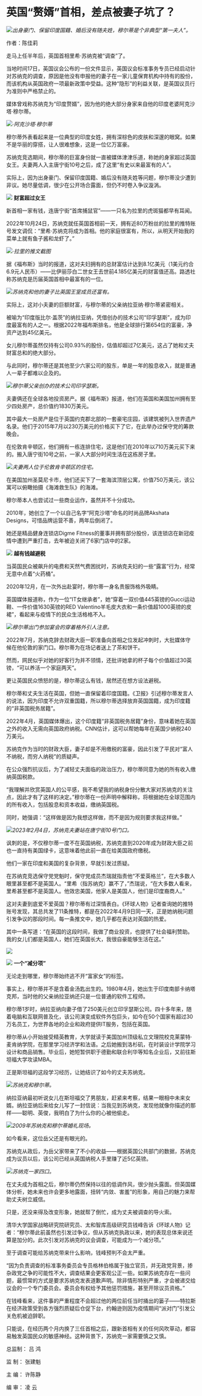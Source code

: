 # 英国“赘婿”首相，差点被妻子坑了？

![](https://inews.gtimg.com/news_bt/OzhaSCYvWUe42jO2lS7pRNYOd5VrQgWuXO3R7-4VD5LJoAA/1000)_出身豪门、保留印度国籍、婚后没有随夫姓，穆尔蒂是个非典型“第一夫人”。_

作者：陈佳莉

走马上任半年后，英国首相里希·苏纳克被“调查”了。

当地时间17日，英国议会公布的一份文件显示，英国议会标准事务专员已经启动针对苏纳克的调查，原因是他没有申报他的妻子在一家儿童保育机构中持有的股份，而该机构从英国政府一项最新政策中受益。这种“隐形”的利益关联，是英国议员行为准则中严格禁止的。

媒体曾戏称苏纳克为“印度赘婿”，因为他的绝大部分身家来自他的印度老婆阿克沙塔·穆尔蒂。

![](https://inews.gtimg.com/news_bt/OL_SpiKvb79WNwVTlgdYdErxhcdEh3tEgMve701E7YU-gAA/1000)_·阿克沙塔·穆尔蒂_

穆尔蒂外表看起来是一位典型的印度女姓，拥有深棕色的皮肤和深邃的眼窝。如果不是华丽的穿搭，让人很难想象，这是一位亿万富豪。

苏纳克竞选期间，穆尔蒂的巨富身份就一直被媒体津津乐道，称她的身家超过英国女王。夫妻两人入主唐宁街10号之后，成了这里“有史以来最富有的人”。

实际上，因为出身豪门、保留印度国籍、婚后没有随夫姓等问题，穆尔蒂没少遭到非议。她尽量低调，很少在公开场合露面，但仍不时卷入争议漩涡。

![](https://inews.gtimg.com/news_bt/OobsEfOnHbzKIHbOxrwfKOgC1jHjVPXETkf5ELa6jikLwAA/1000)
**财富超过女王**

新首相一家有钱，连唐宁街“首席捕鼠官”——一只名为拉里的虎斑猫都早有耳闻。

2022年10月24日，苏纳克就任英国首相前一天，拥有近80万粉丝的拉里的推特账号发文调侃：“里希·苏纳克将成为首相。他的家庭很富有，所以，从明天开始我的菜单上就有鱼子酱和龙虾了。”

![](https://inews.gtimg.com/news_bt/OKYr8IHX-YaSWVAP8Rls-AkOILUYyVyU6oBfdvPVmjZiEAA/1000)_·拉里的推文截图_

据《福布斯》当时的报道，这对夫妇拥有的总财富估计达到8.1亿美元（1美元约合6.9元人民币）——比伊丽莎白二世女王去世前4.185亿美元的财富值还高。路透社称苏纳克是历届英国首相中最富有的一位。

![](https://inews.gtimg.com/news_bt/O3K4rtFjZvtG_1VZcVZgCvcs86ThuH91mRhLLnjDUYCAcAA/1000)_苏纳克和他的妻子比英国王室成员还富有。_

实际上，这对小夫妻的巨额财富，与穆尔蒂的父亲纳拉亚纳·穆尔蒂紧密相关。

被喻为“印度版比尔·盖茨”的纳拉亚纳，凭借创办的技术公司“印孚瑟斯”，成为印度最富有的人之一。根据2022年福布斯排名，他是全球排行第654位的富豪，净资产达到45亿美元。

女儿穆尔蒂虽然仅持有公司0.93%的股份，估值却超过7亿美元，这占了她和丈夫财富总和的绝大部分。

与此同时，穆尔蒂还是其他至少六家公司的股东，单是一年的股息收入，就是普通人一辈子都难以企及的。

![](https://inews.gtimg.com/news_bt/Owq0gqFuMO6muB2fIjsVKLmsiAq68yzliwY8j9jhg8FJMAA/1000)_穆尔蒂父亲创办的技术公司印孚瑟斯。_

夫妻俩还在全球各地投资房产。据《福布斯》报道，他们在英国和美国加州拥有至少四处房产，总价值约1830万美元。

其中最大一处房产是位于英国约克郡北部的一套豪宅庄园，该建筑被列入世界遗产名录。他们于2015年7月以230万美元的价格买下了它，在此举办过保守党的筹款晚会。

在伦敦肯辛顿区，他们拥有一栋连排住宅，这是他们在2010年以710万美元买下来的。搬入唐宁街10号之前，一家人大部分时间生活在这栋房子里。

![](https://inews.gtimg.com/news_bt/OoXg826eqAGgl9I2c0wTUJcWDbwBykOjggDnPOozGFL8wAA/1000)_夫妻两人位于伦敦肯辛顿区的住宅。_

在美国加州圣莫尼卡市，他们还买下了一套海滨顶层公寓，价值750万美元，该公寓可以俯瞰拍摄《海滩救生队》的海滩。

穆尔蒂本人也尝试过一些商业运作，虽然并不十分成功。

2010年，她创立了一个以自己名字“阿克沙塔”命名的时尚品牌Akshata Designs，可惜品牌运营不善，两年后倒闭了。

她还是精品健身连锁店Digme Fitness的董事并拥有部分股份，该连锁店在新冠疫情中遭到严重打击，去年被迫关闭了6家门店中的2家。

![](https://inews.gtimg.com/news_bt/ON9EJyBLQOGAlJNVHf9xY69pxvzfV7KEItwJtzC56xQjkAA/1000)
**越有钱越避税**

当英国民众被飙升的电费和天然气费困扰时，苏纳克夫妇的一些“露富”行为，经常无意中点着“火药桶”。

2020年12月，在一次外出赴宴时，穆尔蒂一身名贵服饰格外吸睛。

英国媒体报道称，作为一位“IT女继承者”，她“穿着一双价值445英镑的Gucci运动鞋、一件价值1630英镑的RED
Valentino羊毛皮大衣和一条价值超1000英镑的皮裙”，看起来与疫情下的民众生活格格不入。

![](https://inews.gtimg.com/news_bt/O7M5IwxDGR0Gn8YWsmm2KPakaFiA9oqX8mrdqzV71NE-oAA/1000)_穆尔蒂出门参加宴会的穿着格外引人注意。_

2022年7月，苏纳克辞去财政大臣一职准备向首相之位发起冲刺时，大批媒体守候在他伦敦的家门口。穆尔蒂为在场记者送上了茶和饼干。

然而，网民似乎对她的好客行为并不领情，还批评她拿的杯子每个价值超过30英镑，“可以养活一个家庭两天”。

更让英国民众愤怒的是，穆尔蒂这么有钱，居然还在想方设法避税。

穆尔蒂和丈夫生活在英国，但她一直保留着印度国籍。《卫报》引述穆尔蒂发言人的说法，因为印度不允许双重国籍，所以穆尔蒂选择放弃英国国籍，成为印度籍的“非英国税务居籍”。

2022年4月，英国媒体爆出，这个印度籍“非英国税务居籍”身份，意味着她在英国之外的收入无需向英国政府纳税。CNN估计，这可以帮她每年在英国少纳税240万美元。

苏纳克作为当时的财政大臣，妻子却是不用缴税的富豪，因此引发了平民对“富人不纳税，而穷人纳税”的质疑声。

在公众强烈抗议后，为了减轻丈夫面临的政治压力，穆尔蒂同意为她的所有收入缴纳英国税款。

“我理解并欣赏英国人的公平感，我不希望我的纳税身份分散大家对苏纳克的关注点，因此才有了这样的决定。”穆尔蒂在一份声明中解释称，将根据她在全球范围内的所有收入，包括股息和资本收益，缴纳英国税。

同时，她强调：“这样做是因为我想这样做，而不是因为规则要求我这样做。”

![](https://inews.gtimg.com/news_bt/ONiG3wc2OtPGkOTrODIVQOHPP0f27Si0itR0_Q9ueORGAAA/1000)_2023年2月4日，苏纳克夫妻站在唐宁街10号门口。_

讽刺的是，不仅穆尔蒂一度不在英国纳税，苏纳克直到2020年成为财政大臣之前也一直持有美国绿卡，这意味着他此前一直在给美国政府缴税。

他们一家在印度和美国的复杂背景，早就引发过质疑。

在苏纳克竞选保守党党魁时，保守党成员杰瑞就指责他“不爱英格兰”，在大多数人眼里甚至都不是英国人。“里希（指苏纳克）赢不了，”杰瑞说，“在大多数人看来，里希甚至都不是英国人。他效忠美国，他家人是美国人，他们是印度裔商人。”

这对夫妻到底爱不爱英国？穆尔蒂有过深情表白。《环球人物》记者查询她的推特账号发现，其总共发了11条推特，都是在2022年4月9日同一天，正是她纳税问题引发争议的那段时间。每一条推文中，她几乎都在表达对英国的热爱。

其中一条写道：“在英国的这段时间，我做了商业投资，也提供了社会福利赞助。我的女儿们都是英国人，她们在英国长大，我很自豪能够生活在这。”

![](https://inews.gtimg.com/news_bt/OcTuYXyh8viqbeTdP-Hw3as_d3emsJy3GOPDoldLVLh3kAA/1000)

![](https://inews.gtimg.com/news_bt/OMzwKFgC0i3I5H5j9veS4gzkyOSMZiaaE8FC4o-t_rcOQAA/1000)
**一个“减分项”**

无论走到哪里，穆尔蒂始终逃不开“富家女”的标签。

事实上，穆尔蒂并不是含着金汤匙出生的。1980年4月，她出生于印度南部卡纳塔克邦，当时他的父亲纳拉亚纳还只是一位普通的软件工程师。

穆尔蒂1岁时，纳拉亚纳向妻子借了250美元创立印孚瑟斯公司。四十多年来，随着电脑和互联网普及化，该公司演变成软件外包巨头，如今在50个国家有超过30万名员工，为世界各地的企业和政府提供IT服务，包括在英国。

穆尔蒂从小开始接受精英教育，大学就读于美国加州顶级私立文理院校克莱蒙特·麦肯纳学院，在那里学习经济学和法语。之后她搬到洛杉矶，在时装设计学院学习设计和商品销售。毕业后，她短暂供职于德勤和联合利华等知名企业后，又前往斯坦福大学攻读MBA。

正是斯坦福的这段学习经历，让她结识了如今的丈夫苏纳克。

![](https://inews.gtimg.com/news_bt/O6Iuw64Np1-JcpLaMxqlFwiHP2AbgYkkWubp-gqZqk9OwAA/1000)_苏纳克和穆尔蒂。_

纳拉亚纳最初听说女儿在斯坦福交了男朋友，赶紧来考察，结果一眼相中未来女婿。纳拉亚纳后来给女儿写了一封信说：当我见到苏纳克，发现他就像你描述的那样——聪明、英俊，我明白了为什么你的心被他偷走。

![](https://inews.gtimg.com/news_bt/OI83cFntj3i3nq4Qsn9dIxHCc7jqx6FEKT4sYFX0HIUXYAA/1000)_2009年苏纳克和穆尔蒂婚礼现场。_

如今看来，这位岳父还是有眼光的。

苏纳克从政后，为岳父家带来了不小的收益——根据英国公共部门的数据，苏纳克成为议员以后，该公司已经从英国纳税人手里赚了近5亿英镑。

![](https://inews.gtimg.com/news_bt/O3b7L1hesa0yXU3shEPUOZEOZpPa6lNMbePBDwDyfuHyIAA/1000)_苏纳克一家四口。_

在丈夫成为首相之后，穆尔蒂仍然保持以往的低调作风，很少抛头露面。但英国媒体分析，她未来也许会更多地露面，扭转“内敛、害羞”的形象，用自己的魅力来帮助丈夫树立威信。

只是，还没来得及改变形象，她就帮了倒忙，成为丈夫被调查的导火索。

清华大学国家战略研究院研究员、太和智库高级研究员钱峰告诉《环球人物》记者：“穆尔蒂此前虽然也引发过争议，但从苏纳克执政以来，她的表现总体来说还算是加分的。此次引发对苏纳克的议会调查，可能成为一个减分项。”

至于调查可能给苏纳克带来什么影响，钱峰预判不会太严重。

“因为负责调查的标准事务委员会专员格林伯格属于独立官员，并无政党背景，掺杂政党之争的可能性不大，调查结果会更客观公正一些。如果苏纳克存在一些问题，最惯常的方式是要求苏纳克发表道歉声明。除非情形特别严重，才会被递交给议会的一个专门委员会。委员会有权给予其他惩罚措施，甚至开除议员资格。”

在钱峰看来，这件事的严重程度不会超过他的两位前任当时捅出的篓子——特拉斯在经济政策受到各方强烈质疑后仓促下台，约翰逊则因为疫情期间“派对门”引发公关危机被迫辞职。

只能说，在经历两个月内换了三任首相之后，跟新首相有关的任何风吹草动，都容易触发英国民众的敏感神经。这种背景下，苏纳克一家需要慎之又慎。

总监制： 吕 鸿

监 制： 张建魁

主 编： 许陈静

编 审： 凌 云

